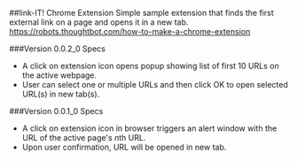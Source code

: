 ##link-IT! Chrome Extension
Simple sample extension that finds the first external link on a page and opens it in a new tab.
https://robots.thoughtbot.com/how-to-make-a-chrome-extension

###Version 0.0.2_0 Specs
* A click on extension icon opens popup showing list of first 10 URLs on the active webpage. 
* User can select one or multiple URLs and then click OK to open selected URL(s) in new tab(s).

###Version 0.0.1_0 Specs
* A click on extension icon in browser triggers an alert window with the URL of the active page's *n*th URL.
* Upon user confirmation, URL will be opened in new tab.


